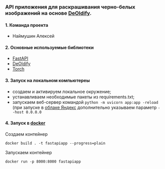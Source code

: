 ### API приложения для раскрашивания черно-белых изображений на основе [DeOldify](https://github.com/jantic/DeOldify).

#### 1. Команда проекта
 - Наймушин Алексей

#### 2. Основные используемые библиотеки
- [FastAPI](https://fastapi.tiangolo.com/)
- [DeOldify](https://github.com/jantic/DeOldify)
- [Torch](https://pytorch.org/)

#### 3. Запуск на локальном компьютереы
 - создаем и активируем локальное окружение;
 - устанавливаем необходимые пакеты из requirements.txt;
 - запускаем веб-сервер командой ```python -m uvicorn app:app -reload ``` (при запуске в [облаке Яндекс](https://cloud.yandex.ru/) дополнительно указываем параметр ```--host 0.0.0.0```

#### 4. Запуск в [docker](https://www.docker.com/)

Создаем контейнер
```
docker build . -t fastapiapp --progress=plain
```

Запускаем контейнер
```
docker run -p 8000:8000 fastapiapp
```
